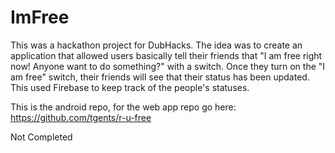 # ImFree
This was a hackathon project for DubHacks. The idea was to create an application that allowed users basically tell their friends that "I am free right now! Anyone want to do something?" with a switch. Once they turn on the "I am free" switch, their friends will see that their status has been updated. This used Firebase to keep track of the people's statuses.

This is the android repo, for the web app repo go here: https://github.com/tgents/r-u-free

Not Completed
